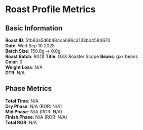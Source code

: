 # Roast Profile Metrics

## Basic Information
**Roast ID**: 5fb83a5d6b484ca696c3133bb4584670  
**Date**: Wed Sep 10 2025  
**Batch Size**: 150.0g → 0.0g  
**Roast Batch**: R0(1)
**Title**: GXX Roaster Scope
**Beans**: gxx beans  
**Color**: 0  
**Weight Loss**: N/A  
**DTR**: N/A  

## Phase Metrics
**Total Time**: N/A  
**Dry Phase**: N/A (ROR: N/A)  
**Mid Phase**: N/A (ROR: N/A)  
**Finish Phase**: N/A (ROR: N/A)  
**Total ROR**: N/A  
